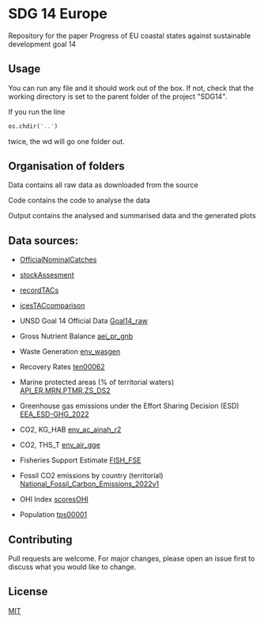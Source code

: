 # SDG 14 Europe

Repository for the paper Progress of EU coastal states against sustainable development goal 14

## Usage

You can run any file and it should work out of the box. If not, check that the working directory is set to the parent folder of the project "SDG14". 

If you run the line 
```python
os.chdir('..')
```
twice, the wd will go one folder out.

## Organisation of folders

Data contains all raw data as downloaded from the source

Code contains the code to analyse the data

Output contains the analysed and summarised data and the generated plots

## Data sources: 

* [OfficialNominalCatches](https://www.ices.dk/data/dataset-collections/Pages/Fish-catch-and-stock-assessment.aspx) 

* [stockAssesment](https://standardgraphs.ices.dk/stockList.aspx) 

* [recordTACs](https://griffincarpenter.org/reports/european-fishing-quotas-2001-2021/) 

* [icesTACcomparison](https://neweconomics.org/campaigns/landing-the-blame) 

* UNSD Goal 14 Official Data [Goal14_raw](https://unstats.un.org/sdgs/dataportal/database) 

* Gross Nutrient Balance [aei_pr_gnb](https://ec.europa.eu/eurostat/databrowser/view/AEI_PR_GNB__custom_153613/) 

* Waste Generation [env_wasgen](https://ec.europa.eu/eurostat/databrowser/view/ENV_WASGEN/) 

* Recovery Rates [ten00062](https://ec.europa.eu/eurostat/databrowser/view/ten00062/default/table?lang=en) 

* Marine protected areas (% of territorial waters) [API_ER.MRN.PTMR.ZS_DS2](https://data.worldbank.org/indicator/ER.MRN.PTMR.ZS) 

* Greenhouse gas emissions under the Effort Sharing Decision (ESD) [EEA_ESD-GHG_2022](https://www.eea.europa.eu/data-and-maps/data/esd-4) 

* CO2, KG_HAB [env_ac_ainah_r2](https://ec.europa.eu/eurostat/databrowser/view/ENV_AC_AINAH_R2) 

* CO2, THS_T [env_air_gge](https://ec.europa.eu/eurostat/databrowser/view/ENV_AIR_GGE/) 

* Fisheries Support Estimate [FISH_FSE](https://stats.oecd.org/Index.aspx?DataSetCode=FISH_FSE) 

* Fossil CO2 emissions by country (territorial) [National_Fossil_Carbon_Emissions_2022v1](https://globalcarbonbudget.org/carbonbudget/) 

* OHI Index [scoresOHI](https://oceanhealthindex.org/global-scores/data-download/) 

* Population [tps00001](https://ec.europa.eu/eurostat/databrowser/view/tps00001/)

## Contributing

Pull requests are welcome. For major changes, please open an issue first
to discuss what you would like to change.

## License

[MIT](https://choosealicense.com/licenses/mit/)